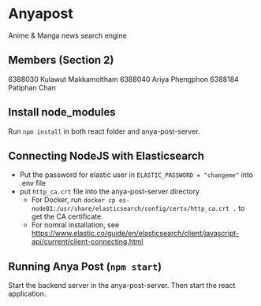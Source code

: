 # Anyapost

Anime & Manga news search engine

## Members (Section 2)
6388030 Kulawut Makkamoltham
6388040 Ariya Phengphon
6388184 Patiphan Chan

## Install node_modules
Run `npm install` in both react folder and anya-post-server.

## Connecting NodeJS with Elasticsearch
- Put the password for elastic user in ```ELASTIC_PASSWORD = "changeme"``` into .env file
- put ```http_ca.crt``` file into the anya-post-server directory
    - For Docker, run ```docker cp es-node01:/usr/share/elasticsearch/config/certs/http_ca.crt .``` to get the CA certificate.
    - For nomral installation, see https://www.elastic.co/guide/en/elasticsearch/client/javascript-api/current/client-connecting.html 

## Running Anya Post (```npm start```)
Start the backend server in the anya-post-server. Then start the react application.
